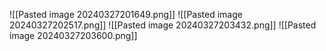 ![[Pasted image 20240327201649.png]]
![[Pasted image 20240327202517.png]]
![[Pasted image 20240327203432.png]]
![[Pasted image 20240327203600.png]]